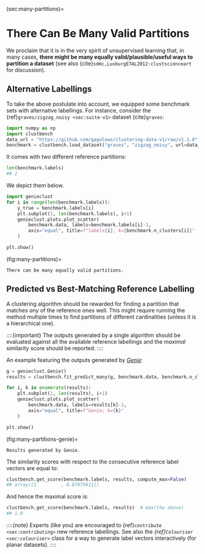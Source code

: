 



(sec:many-partitions)=
# There Can Be Many Valid Partitions

We proclaim that it is in the very spirit of unsupervised learning
that, in many cases, **there might be many equally
valid/plausible/useful ways to partition a dataset**
(see also {cite}`sdmc,LuxburgETAL2012:clustscienceart` for discussion).


## Alternative Labellings

To take the above postulate into account, we equipped
some benchmark sets with alternative labellings.
For instance, consider the {ref}`graves/zigzag_noisy <sec:suite-v1>`
dataset {cite}`graves`:



```python
import numpy as np
import clustbench
data_url = "https://github.com/gagolews/clustering-data-v1/raw/v1.1.0"
benchmark = clustbench.load_dataset("graves", "zigzag_noisy", url=data_url)
```

It comes with two different reference partitions:



```python
len(benchmark.labels)
## 2
```

We depict them below.




```python
import genieclust
for i in range(len(benchmark.labels)):
    y_true = benchmark.labels[i]
    plt.subplot(1, len(benchmark.labels), i+1)
    genieclust.plots.plot_scatter(
        benchmark.data, labels=benchmark.labels[i]-1,
        axis="equal", title=f"labels{i}; k={benchmark.n_clusters[i]}"
    )

plt.show()
```

(fig:many-partitions)=
```{figure} many-partitions-figures/many-partitions-1.*
There can be many equally valid partitions.
```



## Predicted vs Best-Matching Reference Labelling

A clustering algorithm should be rewarded for finding a partition
that matches *any* of the reference ones well.
This might require running the method multiple times
to find partitions of different cardinalities
(unless it is a hierarchical one).


::::{important}
The outputs generated by a single algorithm
should be evaluated against all the available reference labellings
and the *maximal* similarity score should be reported.
::::




An example featuring the outputs generated by
[*Genie*](https://genieclust.gagolewski.com):



```python
g = genieclust.Genie()
results = clustbench.fit_predict_many(g, benchmark.data, benchmark.n_clusters)

for i, k in enumerate(results):
    plt.subplot(1, len(results), i+1)
    genieclust.plots.plot_scatter(
        benchmark.data, labels=results[k]-1,
        axis="equal", title=f"Genie; k={k}"
    )

plt.show()
```

(fig:many-partitions-genie)=
```{figure} many-partitions-figures/many-partitions-genie-3.*
Results generated by Genie.
```


The similarity scores with respect to the consecutive reference label vectors
are equal to:



```python
clustbench.get_score(benchmark.labels, results, compute_max=False)
## array([1.        , 0.87875611])
```

And hence the maximal score is:



```python
clustbench.get_score(benchmark.labels, results)  # max(the above)
## 1.0
```


::::{note}
Experts (like you) are encouraged to {ref}`contribute <sec:contributing>`
new reference labellings.
See also the *{ref}`Colouriser <sec:colouriser>`* class
for a way to generate label vectors interactively (for planar datasets).
::::
